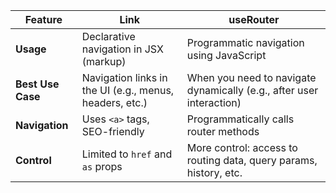 | Feature         | Link                                     | useRouter                                       |
|-----------------|------------------------------------------|------------------------------------------------|
| **Usage**       | Declarative navigation in JSX (markup)   | Programmatic navigation using JavaScript       |
| **Best Use Case**| Navigation links in the UI (e.g., menus, headers, etc.) | When you need to navigate dynamically (e.g., after user interaction) |
| **Navigation**  | Uses `<a>` tags, SEO-friendly            | Programmatically calls router methods          |
| **Control**     | Limited to `href` and `as` props         | More control: access to routing data, query params, history, etc. |
